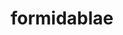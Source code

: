 ---
title: formidablae
github: https://github.com/formidablae
mode: dark
transition: 1s
score: 83.3
archetype:
- Stats and Metrics
- Badges | Tags | Icons
---